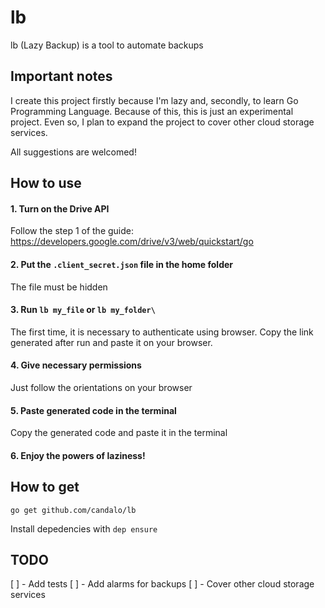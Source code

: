 # lb
lb (Lazy Backup) is a tool to automate backups

## Important notes

I create this project firstly because I'm lazy and, secondly, to learn Go Programming Language. Because of this, this is just an experimental project.
Even so, I plan to expand the project to cover other cloud storage services.

All suggestions are welcomed!

## How to use

#### 1. Turn on the Drive API
Follow the step 1 of the guide: https://developers.google.com/drive/v3/web/quickstart/go

#### 2. Put the `.client_secret.json` file in the home folder
The file must be hidden

#### 3. Run `lb my_file` or `lb my_folder\`
The first time, it is necessary to authenticate using browser. Copy the link generated after run and paste it on your browser.

#### 4. Give necessary permissions
Just follow the orientations on your browser

#### 5. Paste generated code in the terminal
Copy the generated code and paste it in the terminal

#### 6. Enjoy the powers of laziness!

## How to get

`go get github.com/candalo/lb`

Install depedencies with `dep ensure`

## TODO

[ ] - Add tests
[ ] - Add alarms for backups
[ ] - Cover other cloud storage services
